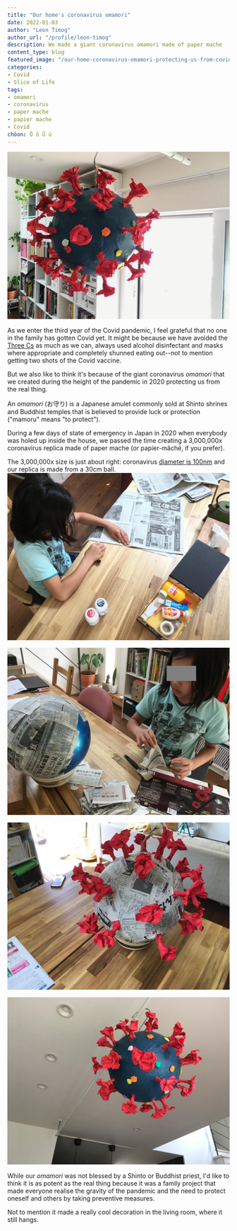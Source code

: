 ```yaml
---
title: "Our home's coronavirus omamori"
date: 2022-01-03
author: "Leon Timog"
author_url: "/profile/leon-timog"
description: We made a giant coronavirus omamori made of paper mache 
content_type: blog
featured_image: "/our-home-coronavirus-omamori-protecting-us-from-covid/coronavirus-paper-mache-omamori-5.jpg"
categories:
- Covid
- Slice of Life
tags:
- omamori
- coronavirus
- paper mache
- papier mache
- Covid
chōon: Ō ō Ū ū
---
```

![Coronavirus paper mache omamori](coronavirus-paper-mache-omamori-5.jpg "Coronavirus paper mache omamori hanging in the living room")

As we enter the third year of the Covid pandemic, I feel grateful that no one in the family has gotten Covid yet. It might be because we have avoided the [Three Cs](https://www.japan.go.jp/kizuna/2020/avoiding_the_three_cs.html) as much as we can, always used alcohol disinfectant and masks where appropriate and completely shunned eating out--not to mention getting two shots of the Covid vaccine.

But we also like to think it's because of the giant coronavirus *omamori* that we created during the height of the pandemic in 2020 protecting us from the real thing.

An *omamori* (お守り) is a Japanese amulet commonly sold at Shinto shrines and Buddhist temples that is believed to provide luck or protection ("mamoru" means "to protect").

During a few days of state of emergency in Japan in 2020 when everybody was holed up inside the house, we passed the time creating a 3,000,000x coronavirus replica made of paper mache (or papier-mâché, if you prefer). 

The 3,000,000x size is just about right: coronavirus [diameter is 100nm](https://www.ncbi.nlm.nih.gov/pmc/articles/PMC7224694/) and our replica is made from a 30cm ball.
![Coronavirus paper mache omamori, the materials](coronavirus-paper-mache-omamori-2.jpg "As every schoolchild knows, paper mache needs glue and newspaper--lots of them. For our project we also needed blue paint and colored origami paper.")

![Coronavirus paper mache omamori, covering the ball](coronavirus-paper-mache-omamori-3.jpg "We cleaned up a 30cm ball from the 100-yen shop and pasted several layers of newspaper on its surface.")

![Coronavirus paper mache omamori, protein spikes](coronavirus-paper-mache-omamori-4.jpg "We then attached a piece of string on top and pasted crumpled red origami paper around it to resemble the protein spikes and pasted more layers of newspaper.")

![Coronavirus paper mache omamori, painted blue](coronavirus-paper-mache-omamori-6.jpg "After painting the body blue and attaching multicolored protein globules made of smaller origami paper, the coronavirus *omamori* is ready for drying.")

While our *omamori* was not blessed by a Shinto or Buddhist priest, I'd like to think it is as potent as the real thing because it was a family project that made everyone realise the gravity of the pandemic and the need to protect oneself and others by taking preventive measures.

Not to mention it made a really cool decoration in the living room, where it still hangs.